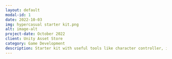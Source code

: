 ```yaml
---
layout: default
modal-id: 1
date: 2022-10-03
img: hypercasual starter kit.png
alt: image-alt
project-date: October 2022
client: Unity Asset Store
category: Game Development
description: Starter kit with useful tools like character controller, item modifier, inventory, save system and more...
---
```

